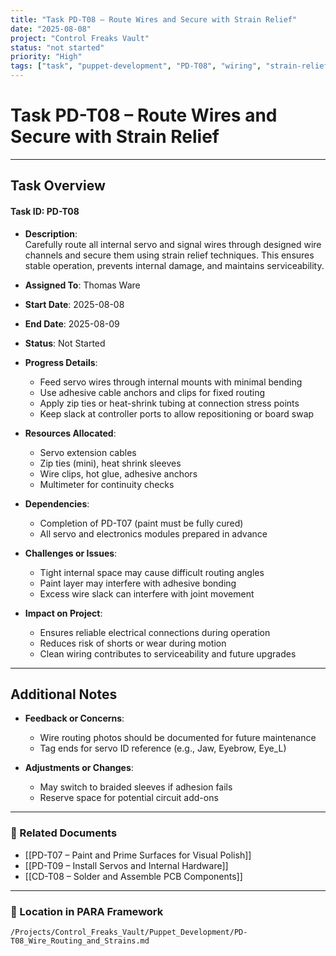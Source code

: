 ```yaml
---
title: "Task PD-T08 – Route Wires and Secure with Strain Relief"
date: "2025-08-08"
project: "Control Freaks Vault"
status: "not started"
priority: "High"
tags: ["task", "puppet-development", "PD-T08", "wiring", "strain-relief"]
---
```


# Task PD-T08 – Route Wires and Secure with Strain Relief

---

## Task Overview

#### Task ID: PD-T08

- **Description**:  
  Carefully route all internal servo and signal wires through designed wire channels and secure them using strain relief techniques. This ensures stable operation, prevents internal damage, and maintains serviceability.

- **Assigned To**: Thomas Ware

- **Start Date**: 2025-08-08  
- **End Date**: 2025-08-09

- **Status**: Not Started

- **Progress Details**:  
  - Feed servo wires through internal mounts with minimal bending  
  - Use adhesive cable anchors and clips for fixed routing  
  - Apply zip ties or heat-shrink tubing at connection stress points  
  - Keep slack at controller ports to allow repositioning or board swap

- **Resources Allocated**:
  - Servo extension cables  
  - Zip ties (mini), heat shrink sleeves  
  - Wire clips, hot glue, adhesive anchors  
  - Multimeter for continuity checks

- **Dependencies**:
  - Completion of PD-T07 (paint must be fully cured)  
  - All servo and electronics modules prepared in advance

- **Challenges or Issues**:
  - Tight internal space may cause difficult routing angles  
  - Paint layer may interfere with adhesive bonding  
  - Excess wire slack can interfere with joint movement

- **Impact on Project**:
  - Ensures reliable electrical connections during operation  
  - Reduces risk of shorts or wear during motion  
  - Clean wiring contributes to serviceability and future upgrades

---

## Additional Notes

- **Feedback or Concerns**:
  - Wire routing photos should be documented for future maintenance  
  - Tag ends for servo ID reference (e.g., Jaw, Eyebrow, Eye_L)

- **Adjustments or Changes**:
  - May switch to braided sleeves if adhesion fails  
  - Reserve space for potential circuit add-ons

---

### 🔗 Related Documents

- [[PD-T07 – Paint and Prime Surfaces for Visual Polish]]  
- [[PD-T09 – Install Servos and Internal Hardware]]  
- [[CD-T08 – Solder and Assemble PCB Components]]

---

### 📁 Location in PARA Framework

`/Projects/Control_Freaks_Vault/Puppet_Development/PD-T08_Wire_Routing_and_Strains.md`

